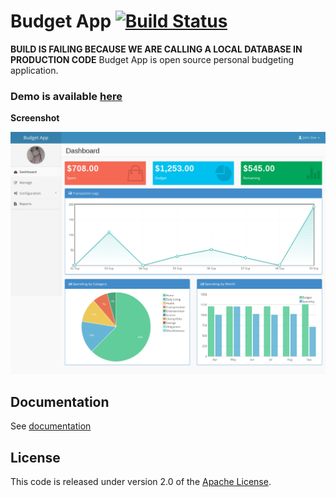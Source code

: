 # Budget App [![Build Status](https://travis-ci.org/FrankSauve/345BudgetApp.svg?branch=master)](https://travis-ci.org/FrankSauve/345BudgetApp)

**BUILD IS FAILING BECAUSE WE ARE CALLING A LOCAL DATABASE IN PRODUCTION CODE**
Budget App is open source personal budgeting application.

### Demo is available [here](https://demo.budgetapp.io/)

**Screenshot**

![](screenshot.png)

## Documentation

See [documentation]

## License

This code is released under version 2.0 of the [Apache License][].

[documentation]: https://budgetapp.docsapp.io/
[Apache License]: http://www.apache.org/licenses/LICENSE-2.0
